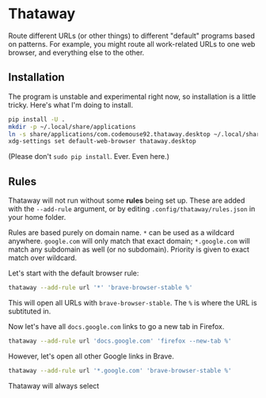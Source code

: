 # Thataway

Route different URLs (or other things) to different "default" programs
based on patterns. For example, you might route all work-related URLs to
one web browser, and everything else to the other.

## Installation

The program is unstable and experimental right now, so installation is a
little tricky. Here's what I'm doing to install.

```bash
pip install -U .
mkdir -p ~/.local/share/applications
ln -s share/applications/com.codemouse92.thataway.desktop ~/.local/share/applications
xdg-settings set default-web-browser thataway.desktop
```

(Please don't `sudo pip install`. Ever. Even here.)

## Rules

Thataway will not run without some **rules** being set up. These are added
with the `--add-rule` argument, or by editing `.config/thataway/rules.json`
in your home folder.

Rules are based purely on domain name. `*` can be used as a wildcard anywhere.
`google.com` will only match that exact domain; `*.google.com` will match
any subdomain as well (or no subdomain). Priority is given to exact match
over wildcard.

Let's start with the default browser rule:

```bash
thataway --add-rule url '*' 'brave-browser-stable %'
```

This will open all URLs with `brave-browser-stable`. The `%` is where the URL
is subtituted in.

Now let's have all `docs.google.com` links to go a new tab in Firefox.

```bash
thataway --add-rule url 'docs.google.com' 'firefox --new-tab %'
```

However, let's open all other Google links in Brave.

```bash
thataway --add-rule url '*.google.com' 'brave-browser-stable %'
```

Thataway will always select
